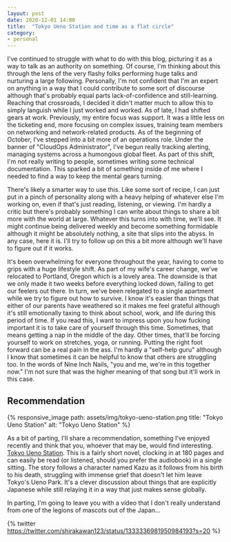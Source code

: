 ```yaml
---
layout: post
date: 2020-12-01 14:00
title:  "Tokyo Ueno Station and time as a flat circle"
category: 
- personal
---
```


I've continued to struggle with what to do with this blog, picturing it as a way to talk as an authority on something. Of course, I'm thinking about this through the lens of the very flashy folks performing huge talks and nurturing a large following. Personally, I'm not confident that I'm an expert on anything in a way that I could contribute to some sort of discourse although that's probably equal parts lack-of-confidence and still-learning. Reaching that crossroads, I decided it didn't matter much to allow this to simply languish while I just worked and worked. As of late, I had shifted gears at work. Previously, my entire focus was support. It was a little less on the ticketing end, more focusing on complex issues, training team members on networking and network-related products. As of the beginning of October, I've stepped into a bit more of an operations role. Under the banner of "CloudOps Administrator", I've begun really tracking alerting, managing systems across a humongous global fleet. As part of this shift, I'm not really writing to people, sometimes writing some technical documentation. This sparked a bit of something inside of me where I needed to find a way to keep the mental gears turning. 

There's likely a smarter way to use this. Like some sort of recipe, I can just put in a pinch of personality along with a heavy helping of whatever else I'm working on, even if that's just reading, listening, or viewing. I'm hardly a critic but there's probably something I can write about things to share a bit more with the world at large. Whatever this turns into with time, we'll see. It might continue being delivered weekly and become something formidable although it might be absolutely nothing, a site that slips into the abyss. In any case, here it is. I'll try to follow up on this a bit more although we'll have to figure out if it works. 

It's been overwhelming for everyone throughout the year, having to come to grips with a huge lifestyle shift. As part of my wife's career change, we've relocated to Portland, Oregon which is a lovely area. The downside is that we only made it two weeks before everything locked down, failing to get our feelers out there. In turn, we've been relegated to a single apartment while we try to figure out how to survive. I know it's easier than things that either of our parents have weathered so it makes me feel grateful although it's still emotionally taxing to think about school, work, and life during this period of time. If you read this, I want to impress upon you how fucking important it is to take care of yourself through this time. Sometimes, that means getting a nap in the middle of the day. Other times, that'll be forcing yourself to work on stretches, yoga, or running. Putting the right foot forward can be a real pain in the ass. I'm hardly a "self-help guru" although I know that sometimes it can be helpful to know that others are struggling too. In the words of Nine Inch Nails, "you and me, we're in this together now." I'm not sure that was the higher meaning of that song but it'll work in this case. 

## Recommendation 

{% responsive_image path: assets/img/tokyo-ueno-station.png title: "Tokyo Ueno Station" alt: "Tokyo Ueno Station" %}

As a bit of parting, I'll share a recommendation, something I've enjoyed recently and think that you, whoever that may be, would find interesting. [Tokyo Ueno Station](https://www.goodreads.com/book/show/43398196). This is a fairly short novel, clocking in at 180 pages and can easily be read (or listened, should you prefer the audiobook) in a single sitting. The story follows a character named Kazu as it follows from his birth to his death, struggling with immense grief that doesn't let him leave Tokyo's Ueno Park. It's a clever discussion about things that are explicitly Japanese while still relaying it in a way that just makes sense globally. 

In parting, I'm going to leave you with a video that I don't really understand from one of the legions of mascots out of the Japan...

{% twitter https://twitter.com/shirakawan123/status/1333336981950984193?s=20 %}